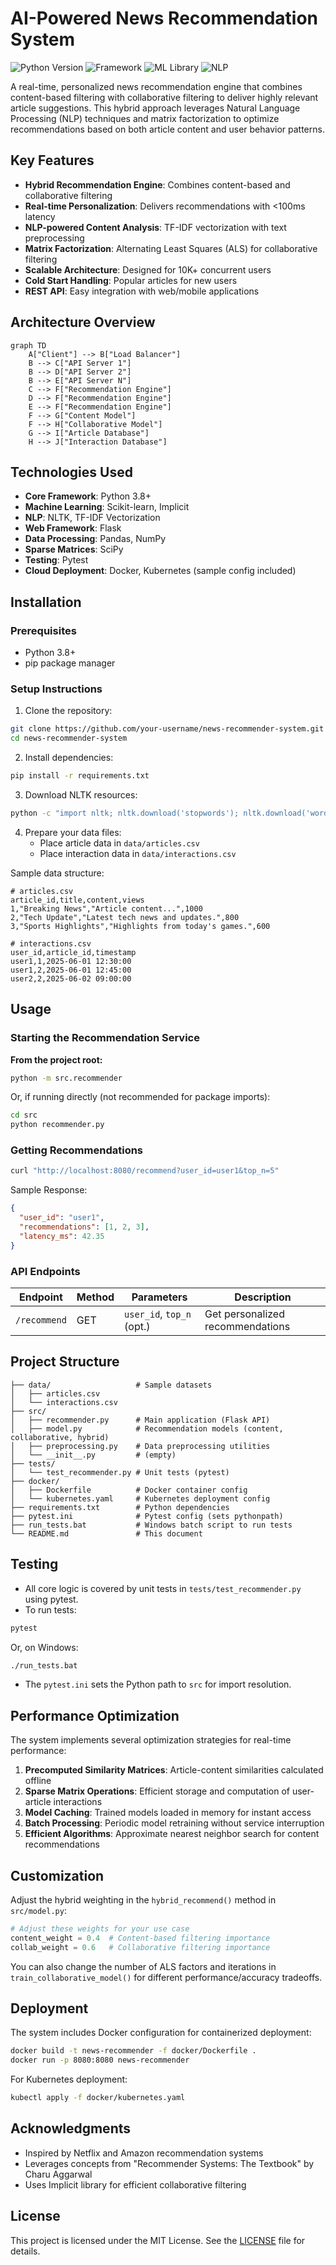 # AI-Powered News Recommendation System

![Python Version](https://img.shields.io/badge/python-3.8%2B-blue)
![Framework](https://img.shields.io/badge/flask-2.1.0-green)
![ML Library](https://img.shields.io/badge/scikit--learn-1.0.2-orange)
![NLP](https://img.shields.io/badge/NLTK-3.7-lightgrey)

A real-time, personalized news recommendation engine that combines content-based filtering with collaborative filtering to deliver highly relevant article suggestions. This hybrid approach leverages Natural Language Processing (NLP) techniques and matrix factorization to optimize recommendations based on both article content and user behavior patterns.

## Key Features

- **Hybrid Recommendation Engine**: Combines content-based and collaborative filtering
- **Real-time Personalization**: Delivers recommendations with <100ms latency
- **NLP-powered Content Analysis**: TF-IDF vectorization with text preprocessing
- **Matrix Factorization**: Alternating Least Squares (ALS) for collaborative filtering
- **Scalable Architecture**: Designed for 10K+ concurrent users
- **Cold Start Handling**: Popular articles for new users
- **REST API**: Easy integration with web/mobile applications

## Architecture Overview

```mermaid
graph TD
    A["Client"] --> B["Load Balancer"]
    B --> C["API Server 1"]
    B --> D["API Server 2"]
    B --> E["API Server N"]
    C --> F["Recommendation Engine"]
    D --> F["Recommendation Engine"]
    E --> F["Recommendation Engine"]
    F --> G["Content Model"]
    F --> H["Collaborative Model"]
    G --> I["Article Database"]
    H --> J["Interaction Database"]
```

## Technologies Used

- **Core Framework**: Python 3.8+
- **Machine Learning**: Scikit-learn, Implicit
- **NLP**: NLTK, TF-IDF Vectorization
- **Web Framework**: Flask
- **Data Processing**: Pandas, NumPy
- **Sparse Matrices**: SciPy
- **Testing**: Pytest
- **Cloud Deployment**: Docker, Kubernetes (sample config included)

## Installation

### Prerequisites

- Python 3.8+
- pip package manager

### Setup Instructions

1. Clone the repository:
```bash
git clone https://github.com/your-username/news-recommender-system.git
cd news-recommender-system
```

2. Install dependencies:
```bash
pip install -r requirements.txt
```

3. Download NLTK resources:
```bash
python -c "import nltk; nltk.download('stopwords'); nltk.download('wordnet')"
```

4. Prepare your data files:
   - Place article data in `data/articles.csv`
   - Place interaction data in `data/interactions.csv`

Sample data structure:
```
# articles.csv
article_id,title,content,views
1,"Breaking News","Article content...",1000
2,"Tech Update","Latest tech news and updates.",800
3,"Sports Highlights","Highlights from today's games.",600

# interactions.csv
user_id,article_id,timestamp
user1,1,2025-06-01 12:30:00
user1,2,2025-06-01 12:45:00
user2,2,2025-06-02 09:00:00
```

## Usage

### Starting the Recommendation Service

**From the project root:**
```bash
python -m src.recommender
```

Or, if running directly (not recommended for package imports):
```bash
cd src
python recommender.py
```

### Getting Recommendations
```bash
curl "http://localhost:8080/recommend?user_id=user1&top_n=5"
```

Sample Response:
```json
{
  "user_id": "user1",
  "recommendations": [1, 2, 3],
  "latency_ms": 42.35
}
```

### API Endpoints

| Endpoint      | Method | Parameters                | Description                        |
|--------------|--------|---------------------------|------------------------------------|
| `/recommend` | GET    | `user_id`, `top_n` (opt.) | Get personalized recommendations   |

## Project Structure

```
├── data/                   # Sample datasets
│   ├── articles.csv
│   └── interactions.csv
├── src/
│   ├── recommender.py      # Main application (Flask API)
│   ├── model.py            # Recommendation models (content, collaborative, hybrid)
│   ├── preprocessing.py    # Data preprocessing utilities
│   └── __init__.py         # (empty)
├── tests/
│   └── test_recommender.py # Unit tests (pytest)
├── docker/
│   ├── Dockerfile          # Docker container config
│   └── kubernetes.yaml     # Kubernetes deployment config
├── requirements.txt        # Python dependencies
├── pytest.ini              # Pytest config (sets pythonpath)
├── run_tests.bat           # Windows batch script to run tests
└── README.md               # This document
```

## Testing

- All core logic is covered by unit tests in `tests/test_recommender.py` using pytest.
- To run tests:

```bash
pytest
```

Or, on Windows:
```bash
./run_tests.bat
```

- The `pytest.ini` sets the Python path to `src` for import resolution.

## Performance Optimization

The system implements several optimization strategies for real-time performance:

1. **Precomputed Similarity Matrices**: Article-content similarities calculated offline
2. **Sparse Matrix Operations**: Efficient storage and computation of user-article interactions
3. **Model Caching**: Trained models loaded in memory for instant access
4. **Batch Processing**: Periodic model retraining without service interruption
5. **Efficient Algorithms**: Approximate nearest neighbor search for content recommendations

## Customization

Adjust the hybrid weighting in the `hybrid_recommend()` method in `src/model.py`:
```python
# Adjust these weights for your use case
content_weight = 0.4  # Content-based filtering importance
collab_weight = 0.6   # Collaborative filtering importance
```

You can also change the number of ALS factors and iterations in `train_collaborative_model()` for different performance/accuracy tradeoffs.

## Deployment

The system includes Docker configuration for containerized deployment:

```bash
docker build -t news-recommender -f docker/Dockerfile .
docker run -p 8080:8080 news-recommender
```

For Kubernetes deployment:
```bash
kubectl apply -f docker/kubernetes.yaml
```

## Acknowledgments

- Inspired by Netflix and Amazon recommendation systems
- Leverages concepts from "Recommender Systems: The Textbook" by Charu Aggarwal
- Uses Implicit library for efficient collaborative filtering

## License

This project is licensed under the MIT License. See the [LICENSE](LICENSE) file for details.